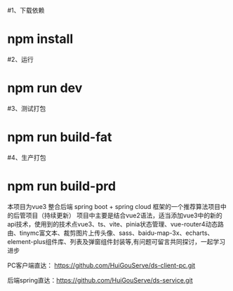 #1、下载依赖
# npm install


#2、运行
# npm run dev


#3、测试打包
# npm run build-fat


#4、生产打包
# npm run build-prd

本项目为vue3 整合后端 spring boot + spring cloud 框架的一个推荐算法项目中的后管项目（持续更新）
项目中主要是结合vue2语法，适当添加vue3中的新的api技术，使用到的技术点vue3、ts、vite、pinia状态管理、vue-router4动态路由、tinymc富文本、裁剪图片上传头像、sass、baidu-map-3x、echarts、element-plus组件库、列表及弹窗组件封装等,有问题可留言共同探讨，一起学习进步

PC客户端直达： https://github.com/HuiGouServe/ds-client-pc.git

后端spring直达：https://github.com/HuiGouServe/ds-service.git